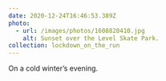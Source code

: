 ```yaml
---
date: 2020-12-24T16:46:53.389Z
photo:
  - url: /images/photos/1608828410.jpg
    alt: Sunset over the Level Skate Park.
collection: lockdown_on_the_run
---
```

On a cold winter’s evening.
